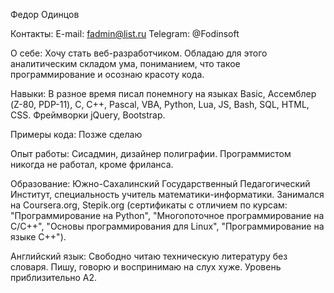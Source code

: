 Федор Одинцов

Контакты:
E-mail: fadmin@list.ru
Telegram: @Fodinsoft

О себе:
Хочу стать веб-разработчиком. Обладаю для этого аналитическим складом ума, пониманием, что такое программирование и осознаю красоту кода.

Навыки:
В разное время писал понемногу на языках Basic, Ассемблер (Z-80, PDP-11), C, C++, Pascal, VBA, Python, Lua, JS, Bash, SQL, HTML, CSS. Фреймворки jQuery, Bootstrap.

Примеры кода:
Позже сделаю

Опыт работы:
Сисадмин, дизайнер полиграфии. Программистом никогда не работал, кроме фриланса.

Образование:
Южно-Сахалинский Государственный Педагогический Институт, специальность учитель математики-информатики.
Занимался на Coursera.org, Stepik.org (сертификаты с отличием по курсам: "Программирование на Python", "Многопоточное программирование на С/С++", "Основы программирования для Linux", "Программирование на языке C++").

Английский язык:
Свободно читаю техническую литературу без словаря. Пишу, говорю и воспринимаю на слух хуже. Уровень приблизительно А2.
